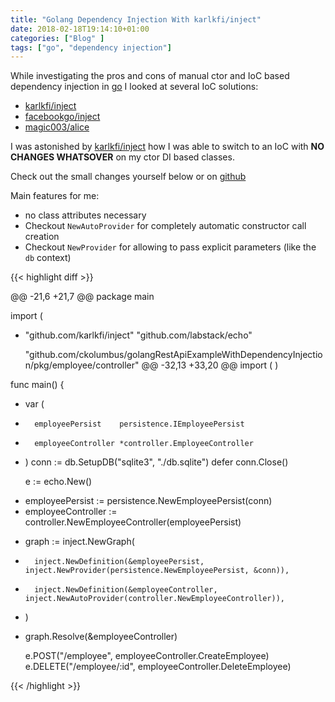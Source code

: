 ```yaml
---
title: "Golang Dependency Injection With karlkfi/inject"
date: 2018-02-18T19:14:10+01:00
categories: ["Blog" ]
tags: ["go", "dependency injection"]
---
```


While investigating the pros and cons of manual ctor and IoC based dependency injection 
in [go][golang] I looked at several IoC solutions:


* [karlkfi/inject](https://github.com/karlkfi/inject)
* [facebookgo/inject](https://github.com/facebookgo/inject)
* [magic003/alice](https://github.com/magic003/alice)

I was astonished by [karlkfi/inject](https://github.com/karlkfi/inject) how I was
able to switch to an IoC with **NO CHANGES WHATSOVER** on my ctor DI based classes.

Check out the small changes yourself below or on [github](https://github.com/ckolumbus/golangRestApiExampleWithDependencyInjection/commit/0c43952092e1f313e1a73a0c3cb938fed595e386#diff-77339446d6d7a72280ed646533aa22ae)

[golang]: http://golang.com

<!--more-->

Main features for me:

* no class attributes necessary
* Checkout `NewAutoProvider` for completely automatic constructor call creation
* Checkout `NewProvider` for allowing to pass explicit parameters (like the `db` context)


{{< highlight diff >}}

@@ -21,6 +21,7 @@
 package main
 
 import (
+	"github.com/karlkfi/inject"
 	"github.com/labstack/echo"
 
 	"github.com/ckolumbus/golangRestApiExampleWithDependencyInjection/pkg/employee/controller"
@@ -32,13 +33,20 @@ import (
 )
 
 func main() {
+	var (
+		employeePersist    persistence.IEmployeePersist
+		employeeController *controller.EmployeeController
+	)
 	conn := db.SetupDB("sqlite3", "./db.sqlite")
 	defer conn.Close()
 
 	e := echo.New()
 
-	employeePersist := persistence.NewEmployeePersist(conn)
-	employeeController := controller.NewEmployeeController(employeePersist)
+	graph := inject.NewGraph(
+		inject.NewDefinition(&employeePersist, inject.NewProvider(persistence.NewEmployeePersist, &conn)),
+		inject.NewDefinition(&employeeController, inject.NewAutoProvider(controller.NewEmployeeController)),
+	)
+	graph.Resolve(&employeeController)
 
 	e.POST("/employee", employeeController.CreateEmployee)
 	e.DELETE("/employee/:id", employeeController.DeleteEmployee)

{{< /highlight >}}